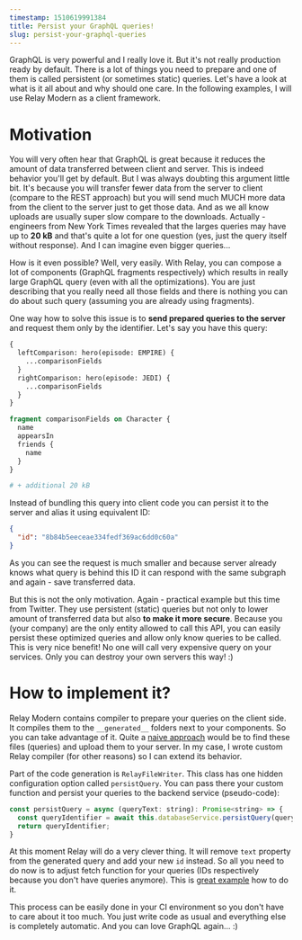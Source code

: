 ```yaml
---
timestamp: 1510619991384
title: Persist your GraphQL queries!
slug: persist-your-graphql-queries
---
```

GraphQL is very powerful and I really love it. But it's not really production ready by default. There is a lot of things you need to prepare and one of them is called persistent (or sometimes static) queries. Let's have a look at what is it all about and why should one care. In the following examples, I will use Relay Modern as a client framework.

# Motivation
You will very often hear that GraphQL is great because it reduces the amount of data transferred between client and server. This is indeed behavior you'll get by default. But I was always doubting this argument little bit. It's because you will transfer fewer data from the server to client (compare to the REST approach) but you will send much MUCH more data from the client to the server just to get those data. And as we all know uploads are usually super slow compare to the downloads. Actually - engineers from New York Times revealed that the larges queries may have up to **20 kB** and that's quite a lot for one question (yes, just the query itself without response). And I can imagine even bigger queries...

How is it even possible? Well, very easily. With Relay, you can compose a lot of components (GraphQL fragments respectively) which results in really large GraphQL query (even with all the optimizations). You are just describing that you really need all those fields and there is nothing you can do about such query (assuming you are already using fragments).

One way how to solve this issue is to **send prepared queries to the server** and request them only by the identifier. Let's say you have this query:

```graphql
{
  leftComparison: hero(episode: EMPIRE) {
    ...comparisonFields
  }
  rightComparison: hero(episode: JEDI) {
    ...comparisonFields
  }
}

fragment comparisonFields on Character {
  name
  appearsIn
  friends {
    name
  }
}

# + additional 20 kB
```

Instead of bundling this query into client code you can persist it to the server and alias it using equivalent ID:

```json
{
  "id": "8b84b5eeceae334fedf369ac6dd0c60a"
}
```

As you can see the request is much smaller and because server already knows what query is behind this ID it can respond with the same subgraph and again - save transferred data.

But this is not the only motivation. Again - practical example but this time from Twitter. They use persistent (static) queries but not only to lower amount of transferred data but also **to make it more secure**. Because you (your company) are the only entity allowed to call this API, you can easily persist these optimized queries and allow only know queries to be called. This is very nice benefit! No one will call very expensive query on your services. Only you can destroy your own servers this way! :)

# How to implement it?
Relay Modern contains compiler to prepare your queries on the client side. It compiles them to the `__generated__` folders next to your components. So you can take advantage of it. Quite a [naive approach](https://github.com/staylor/graphql-wordpress/blob/master/packages/relay-wordpress/tools/persistedQueries.js) would be to find these files (queries) and upload them to your server. In my case, I wrote custom Relay compiler (for other reasons) so I can extend its behavior.

Part of the code generation is `RelayFileWriter`. This class has one hidden configuration option called `persistQuery`. You can pass there your custom function and persist your queries to the backend service (pseudo-code):

```js
const persistQuery = async (queryText: string): Promise<string> => {
  const queryIdentifier = await this.databaseService.persistQuery(queryText);
  return queryIdentifier;
}
```

At this moment Relay will do a very clever thing. It will remove `text` property from the generated query and add your new `id` instead. So all you need to do now is to adjust fetch function for your queries (IDs respectively because you don't have queries anymore). This is [great example](https://github.com/staylor/graphql-wordpress/blob/master/packages/relay-wordpress/src/relay/fetcher.js) how to do it.

This process can be easily done in your CI environment so you don't have to care about it too much. You just write code as usual and everything else is completely automatic. And you can love GraphQL again... :)
